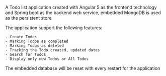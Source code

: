 A Todo list application created with Angular 5 as the frontend technology and Spring boot as the backend web service, embedded MongoDB is used as the persistent store

The application support the following features:

	- Create Todos
	- Marking Todos as completed
	- Marking Todos as deleted
	- Tracking the Todo created, updated dates
	- Search for Todos
	- Display only new Todos or All Todos

The embedded database will be reset with every restart for the application